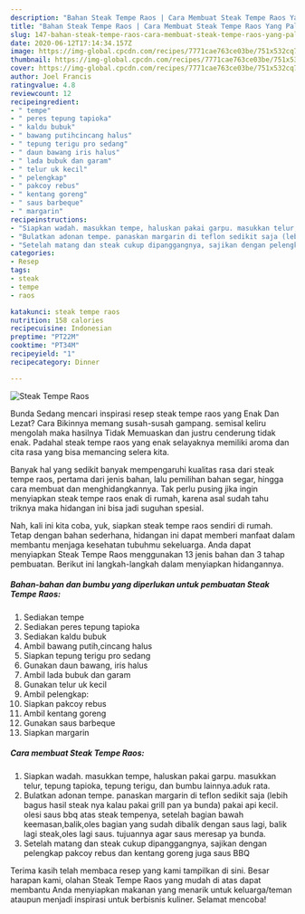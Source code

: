 ```yaml
---
description: "Bahan Steak Tempe Raos | Cara Membuat Steak Tempe Raos Yang Paling Enak"
title: "Bahan Steak Tempe Raos | Cara Membuat Steak Tempe Raos Yang Paling Enak"
slug: 147-bahan-steak-tempe-raos-cara-membuat-steak-tempe-raos-yang-paling-enak
date: 2020-06-12T17:14:34.157Z
image: https://img-global.cpcdn.com/recipes/7771cae763ce03be/751x532cq70/steak-tempe-raos-foto-resep-utama.jpg
thumbnail: https://img-global.cpcdn.com/recipes/7771cae763ce03be/751x532cq70/steak-tempe-raos-foto-resep-utama.jpg
cover: https://img-global.cpcdn.com/recipes/7771cae763ce03be/751x532cq70/steak-tempe-raos-foto-resep-utama.jpg
author: Joel Francis
ratingvalue: 4.8
reviewcount: 12
recipeingredient:
- " tempe"
- " peres tepung tapioka"
- " kaldu bubuk"
- " bawang putihcincang halus"
- " tepung terigu pro sedang"
- " daun bawang iris halus"
- " lada bubuk dan garam"
- " telur uk kecil"
- " pelengkap"
- " pakcoy rebus"
- " kentang goreng"
- " saus barbeque"
- " margarin"
recipeinstructions:
- "Siapkan wadah. masukkan tempe, haluskan pakai garpu. masukkan telur, tepung tapioka, tepung terigu, dan bumbu lainnya.aduk rata."
- "Bulatkan adonan tempe. panaskan margarin di teflon sedikit saja (lebih bagus hasil steak nya kalau pakai grill pan ya bunda) pakai api kecil. olesi saus bbq atas steak tempenya, setelah bagian bawah keemasan,balik,oles bagian yang sudah dibalik dengan saus lagi, balik lagi steak,oles lagi saus. tujuannya agar saus meresap ya bunda."
- "Setelah matang dan steak cukup dipanggangnya, sajikan dengan pelengkap pakcoy rebus dan kentang goreng juga saus BBQ"
categories:
- Resep
tags:
- steak
- tempe
- raos

katakunci: steak tempe raos 
nutrition: 158 calories
recipecuisine: Indonesian
preptime: "PT22M"
cooktime: "PT34M"
recipeyield: "1"
recipecategory: Dinner

---
```



![Steak Tempe Raos](https://img-global.cpcdn.com/recipes/7771cae763ce03be/751x532cq70/steak-tempe-raos-foto-resep-utama.jpg)

Bunda Sedang mencari inspirasi resep steak tempe raos yang Enak Dan Lezat? Cara Bikinnya memang susah-susah gampang. semisal keliru mengolah maka hasilnya Tidak Memuaskan dan justru cenderung tidak enak. Padahal steak tempe raos yang enak selayaknya memiliki aroma dan cita rasa yang bisa memancing selera kita.

Banyak hal yang sedikit banyak mempengaruhi kualitas rasa dari steak tempe raos, pertama dari jenis bahan, lalu pemilihan bahan segar, hingga cara membuat dan menghidangkannya. Tak perlu pusing jika ingin menyiapkan steak tempe raos enak di rumah, karena asal sudah tahu triknya maka hidangan ini bisa jadi suguhan spesial.




Nah, kali ini kita coba, yuk, siapkan steak tempe raos sendiri di rumah. Tetap dengan bahan sederhana, hidangan ini dapat memberi manfaat dalam membantu menjaga kesehatan tubuhmu sekeluarga. Anda dapat menyiapkan Steak Tempe Raos menggunakan 13 jenis bahan dan 3 tahap pembuatan. Berikut ini langkah-langkah dalam menyiapkan hidangannya.

<!--inarticleads1-->

##### Bahan-bahan dan bumbu yang diperlukan untuk pembuatan Steak Tempe Raos:

1. Sediakan  tempe
1. Sediakan  peres tepung tapioka
1. Sediakan  kaldu bubuk
1. Ambil  bawang putih,cincang halus
1. Siapkan  tepung terigu pro sedang
1. Gunakan  daun bawang, iris halus
1. Ambil  lada bubuk dan garam
1. Gunakan  telur uk kecil
1. Ambil  pelengkap:
1. Siapkan  pakcoy rebus
1. Ambil  kentang goreng
1. Gunakan  saus barbeque
1. Siapkan  margarin




<!--inarticleads2-->

##### Cara membuat Steak Tempe Raos:

1. Siapkan wadah. masukkan tempe, haluskan pakai garpu. masukkan telur, tepung tapioka, tepung terigu, dan bumbu lainnya.aduk rata.
1. Bulatkan adonan tempe. panaskan margarin di teflon sedikit saja (lebih bagus hasil steak nya kalau pakai grill pan ya bunda) pakai api kecil. olesi saus bbq atas steak tempenya, setelah bagian bawah keemasan,balik,oles bagian yang sudah dibalik dengan saus lagi, balik lagi steak,oles lagi saus. tujuannya agar saus meresap ya bunda.
1. Setelah matang dan steak cukup dipanggangnya, sajikan dengan pelengkap pakcoy rebus dan kentang goreng juga saus BBQ




Terima kasih telah membaca resep yang kami tampilkan di sini. Besar harapan kami, olahan Steak Tempe Raos yang mudah di atas dapat membantu Anda menyiapkan makanan yang menarik untuk keluarga/teman ataupun menjadi inspirasi untuk berbisnis kuliner. Selamat mencoba!

